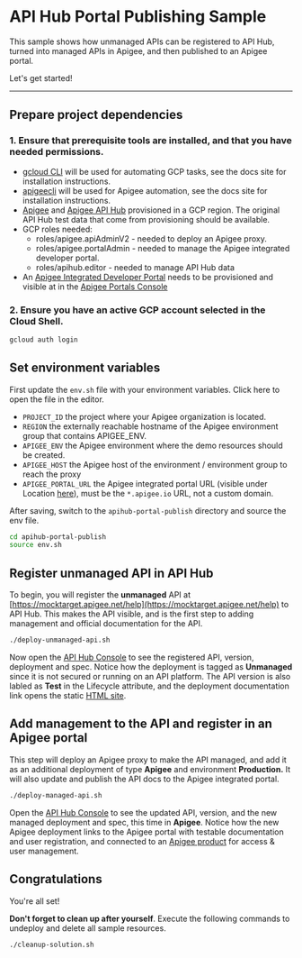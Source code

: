 # API Hub Portal Publishing Sample

This sample shows how unmanaged APIs can be registered to API Hub, turned into managed APIs in Apigee, and then published to an Apigee portal.

Let's get started!

---

## Prepare project dependencies

### 1. Ensure that prerequisite tools are installed, and that you have needed permissions.

- [gcloud CLI](https://cloud.google.com/sdk/docs/install) will be used for automating GCP tasks, see the docs site for installation instructions.
- [apigeecli](https://github.com/apigee/apigeecli) will be used for Apigee automation, see the docs site for installation instructions.
- [Apigee](https://cloud.google.com/apigee/docs/api-platform/get-started/provisioning-intro) and [Apigee API Hub](https://cloud.google.com/apigee/docs/apihub/what-is-api-hub) provisioned in a GCP region. The original API Hub test data that come from provisioning should be available.
- GCP roles needed:
  - roles/apigee.apiAdminV2 - needed to deploy an Apigee proxy.
  - roles/apigee.portalAdmin - needed to manage the Apigee integrated developer portal.
  - roles/apihub.editor - needed to manage API Hub data
- An [Apigee Integrated Developer Portal](https://cloud.google.com/apigee/docs/api-platform/publish/portal/build-integrated-portal) needs to be provisioned and visible at in the [Apigee Portals Console](https://console.cloud.google.com/apigee/portals)

### 2. Ensure you have an active GCP account selected in the Cloud Shell.

```sh
gcloud auth login
```

## Set environment variables

First update the `env.sh` file with your environment variables. Click <walkthrough-editor-open-file filePath="apihub-portal-publish/env.sh">here</walkthrough-editor-open-file> to open the file in the editor.

* `PROJECT_ID` the project where your Apigee organization is located.
* `REGION` the externally reachable hostname of the Apigee environment group that contains APIGEE_ENV.
* `APIGEE_ENV` the Apigee environment where the demo resources should be created.
* `APIGEE_HOST` the Apigee host of the environment / environment group to reach the proxy
* `APIGEE_PORTAL_URL` the Apigee integrated portal URL (visible under Location [here](https://console.cloud.google.com/apigee/portals)), must be the `*.apigee.io` URL, not a custom domain.

After saving, switch to the `apihub-portal-publish` directory and source the env file.

```sh
cd apihub-portal-publish
source env.sh
```

## Register unmanaged API in API Hub

To begin, you will register the **unmanaged** API at [https://mocktarget.apigee.net/help](https://mocktarget.apigee.net/help) to API Hub. This makes the API visible, and is the first step to adding management and official documentation for the API.

```sh
./deploy-unmanaged-api.sh
```

<walkthrough-web-preview-icon></walkthrough-web-preview-icon> Now open the [API Hub Console](https://console.cloud.google.com/apigee/api-hub/apis) to see the registered API, version, deployment and spec. Notice how the deployment is tagged as **Unmanaged** since it is not secured or running on an API platform. The API version is also labled as **Test** in the Lifecycle attribute, and the deployment documentation link opens the static [HTML site](https://mocktarget.apigee.net/help).

## Add management to the API and register in an Apigee portal

This step will deploy an Apigee proxy to make the API managed, and add it as an additional deployment of type **Apigee** and environment **Production.** It will also update and publish the API docs to the Apigee integrated portal.

```sh
./deploy-managed-api.sh
```

<walkthrough-web-preview-icon></walkthrough-web-preview-icon> Open the [API Hub Console](https://console.cloud.google.com/apigee/api-hub/apis) to see the updated API, version, and the new managed deployment and spec, this time in **Apigee**. Notice how the new Apigee deployment links to the Apigee portal with testable documentation and user registration, and connected to an [Apigee product](https://cloud.google.com/apigee/docs/api-platform/publish/what-api-product) for access & user management.

## Congratulations

<walkthrough-conclusion-trophy></walkthrough-conclusion-trophy>

You're all set!

**Don't forget to clean up after yourself**. Execute the following commands to undeploy and delete all sample resources.

```sh
./cleanup-solution.sh
```

